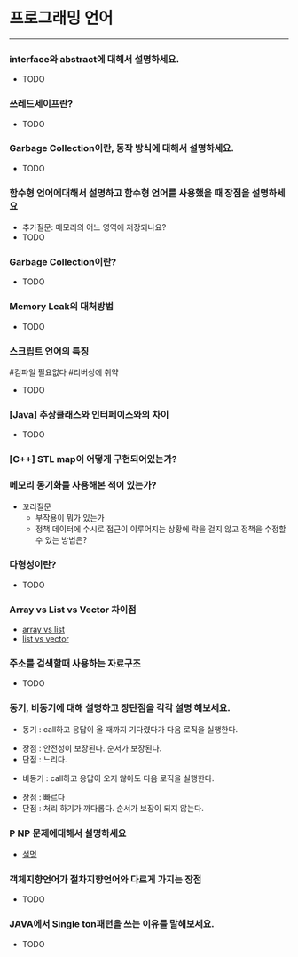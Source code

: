 # 프로그래밍 언어

---------------

### interface와 abstract에 대해서 설명하세요.

- TODO


### 쓰레드세이프란?

- TODO


### Garbage Collection이란, 동작 방식에 대해서 설명하세요.

- TODO

### 함수형 언어에대해서 설명하고 함수형 언어를 사용했을 때 장점을 설명하세요

- 추가질문: 메모리의 어느 영역에 저장되나요?
- TODO

### Garbage Collection이란?

- TODO


### Memory Leak의 대처방법

- TODO



### 스크립트 언어의 특징

#컴파일 필요없다 #리버싱에 취약

- TODO



### [Java] 추상클래스와 인터페이스와의 차이

- TODO


### [C++] STL map이 어떻게 구현되어있는가? 


### 메모리 동기화를 사용해본 적이 있는가? 

- 꼬리질문
	- 부작용이 뭐가 있는가
	- 정책 데이터에 수시로 접근이 이루어지는 상황에 락을 걸지 않고 정책을 수정할 수 있는 방법은?

### 다형성이란? 

- TODO

### Array vs List vs Vector 차이점

- [array vs list](https://wayhome25.github.io/cs/2017/04/17/cs-18-1/)
- [list vs vector](https://theemeraldtablet.tistory.com/entry/list%EC%99%80-vector-%EC%B0%A8%EC%9D%B4%EC%A0%90) 


### 주소를 검색할때 사용하는 자료구조

- TODO

### 동기, 비동기에 대해 설명하고 장단점을 각각 설명 해보세요.

- 동기 : call하고 응답이 올 때까지 기다렸다가 다음 로직을 실행한다.
 * 장점 : 안전성이 보장된다. 순서가 보장된다.
 * 단점 : 느리다.
- 비동기 : call하고 응답이 오지 않아도 다음 로직을 실행한다.
 * 장점 : 빠르다
 * 단점 : 처리 하기가 까다롭다. 순서가 보장이 되지 않는다.


### P NP 문제에대해서 설명하세요

- [설명](https://ratsgo.github.io/data%20structure&algorithm/2017/11/30/NP/)


### 객체지향언어가 절차지향언어와 다르게 가지는 장점

- TODO


### JAVA에서 Single ton패턴을 쓰는 이유를 말해보세요. 

- TODO